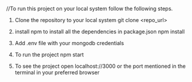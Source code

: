 //To run this project on your local system follow the following steps.

1. Clone the repository to your local system
git clone <repo_url>

2. install npm to install all the dependencies in package.json
npm install

3. Add .env file with your mongodb credentials

4. To run the project
npm start

5. To see the project open localhost://3000 or the port mentioned in the terminal in your preferred browser

